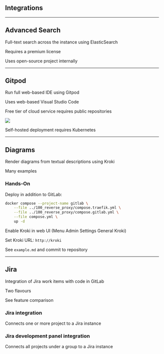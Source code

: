 <!-- .slide: id="gitlab_integrations" class="vertical-center" -->

<i class="fa-duotone fa-handshake fa-8x fa-duotone-colors" style="float: right; color: grey;"></i>

## Integrations

---

## Advanced Search

<i class="fa-duotone fa-magnifying-glass-dollar fa-4x fa-duotone-colors-inverted" style="float: right;"></i>

Full-text search across the instance using ElasticSearch [<i class="fa-solid fa-arrow-up-right-from-square"></i>](https://docs.gitlab.com/ee/integration/elasticsearch.html)

Requires a premium license

Uses open-source project internally [<i class="fa-solid fa-arrow-up-right-from-square"></i>](https://gitlab.com/gitlab-org/gitlab-elasticsearch-indexer)

---

## Gitpod

<i class="fa-duotone fa-browser fa-4x fa-duotone-colors-inverted" style="float: right;"></i>

Run full web-based IDE [<i class="fa-solid fa-arrow-up-right-from-square"></i>](https://docs.gitlab.com/ee/integration/gitpod.html) using Gitpod [<i class="fa-solid fa-arrow-up-right-from-square"></i>](https://www.gitpod.io/)

Uses web-based Visual Studio Code [<i class="fa-solid fa-arrow-up-right-from-square"></i>](https://vscode.dev/)

Free tier of cloud service requires public repositories

![](150_gitlab/135_integrations/gitpod.drawio.svg) <!-- .element: style="width: 60%;" -->

Self-hosted deployment requires Kubernetes

---

## Diagrams

<i class="fa-duotone fa-diagram-project fa-4x fa-duotone-colors-inverted" style="float: right;"></i>

Render diagrams from textual descriptions [<i class="fa-solid fa-arrow-up-right-from-square"></i>](https://docs.gitlab.com/ee/administration/integration/kroki.html) using Kroki [<i class="fa-solid fa-arrow-up-right-from-square"></i>](https://kroki.io/)

Many examples [<i class="fa-solid fa-arrow-up-right-from-square"></i>](https://kroki.io/examples.html)

### Hands-On

Deploy in addition to GitLab:

```bash
docker compose --project-name gitlab \
    --file ../100_reverse_proxy/compose.traefik.yml \
    --file ../100_reverse_proxy/compose.gitlab.yml \
    --file compose.yml \
    up -d
```

Enable Kroki in web UI (Menu <i class="fa-regular fa-arrow-right"></i> Admin <i class="fa-regular fa-arrow-right"></i> Settings <i class="fa-regular fa-arrow-right"></i> General <i class="fa-regular fa-arrow-right"></i> Kroki)

Set Kroki URL: `http://kroki`

See `example.md` and commit to repository

---

## Jira

<i class="fa-brands fa-jira fa-4x fa-duotone-colors-inverted" style="float: right;"></i>

Integration of Jira work items with code in GitLab [<i class="fa-solid fa-arrow-up-right-from-square"></i>](https://docs.gitlab.com/ee/integration/jira/)

Two flavours

See feature comparison [<i class="fa-solid fa-arrow-up-right-from-square"></i>](https://docs.gitlab.com/ee/integration/jira/#direct-feature-comparison)

### Jira integration

Connects one or more project to a Jira instance [<i class="fa-solid fa-arrow-up-right-from-square"></i>](https://docs.gitlab.com/ee/integration/jira/configure.html)

### Jira development panel integration

Connects all projects under a group to a Jira instance [<i class="fa-solid fa-arrow-up-right-from-square"></i>](https://docs.gitlab.com/ee/integration/jira/development_panel.html#configure-the-integration)
